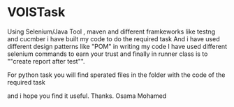 # VOISTask
Using Selenium/Java Tool , maven and different framkeworks like testng and cucmber i have built my code to do the required task
And i have used different design patterns like "POM" in writing my code 
I have used different selenium commands to earn your trust
and finally in runner class is to ""create report after test"".

For python task you will find sperated files in the folder with the code of the required task 

and i hope you find it useful.
Thanks.
Osama Mohamed

